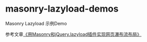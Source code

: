 # masonry-lazyload-demos
Masonry Lazyload 示例Demo

参考文章[《用Masonry和jQuery.lazyload插件实现网页瀑布流布局》](http://www.hainter.com/masonry-lazyload-waterfall)
